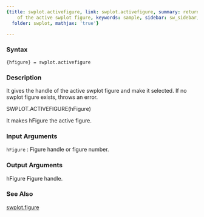 ```yaml
---
{title: swplot.activefigure, link: swplot.activefigure, summary: returns the handle
    of the active swplot figure, keywords: sample, sidebar: sw_sidebar, permalink: swplot_activefigure.html,
  folder: swplot, mathjax: 'true'}

---
```


### Syntax

`{hfigure} = swplot.activefigure`

### Description

It gives the handle of the active swplot figure and make it selected. If
no swplot figure exists, throws an error.
 
SWPLOT.ACTIVEFIGURE(hFigure)
 
It makes hFigure the active figure.
 

### Input Arguments

`hFigure`
: Figure handle or figure number.

### Output Arguments

hFigure       Figure handle.

### See Also

[swplot.figure](swplot_figure.html)

